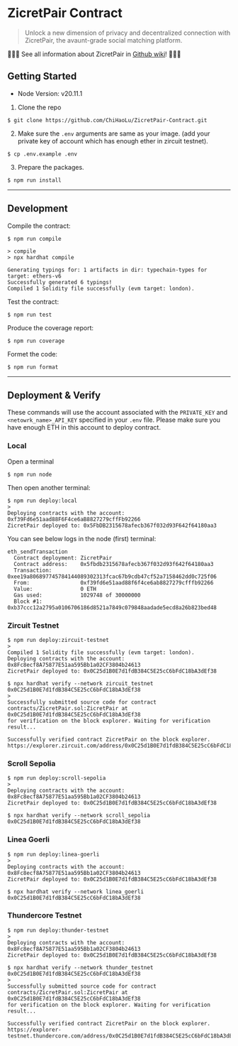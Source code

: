 # ZicretPair Contract

> Unlock a new dimension of privacy and decentralized connection with ZicretPair, the avaunt-grade social matching platform.

💖💖💖 See all information about ZicretPair in [Github wiki](https://github.com/ChiHaoLu/ZicretPair-App/wiki)! 💖💖💖 

## Getting Started

-   Node Version: v20.11.1

1. Clone the repo

```
$ git clone https://github.com/ChiHaoLu/ZicretPair-Contract.git
```

2. Make sure the `.env` arguments are same as your image. (add your private key of account which has enough ether in zircuit testnet).

```
$ cp .env.example .env
```

3. Prepare the packages.

```
$ npm run install
```

---

## Development

Compile the contract:

```shell
$ npm run compile

> compile
> npx hardhat compile

Generating typings for: 1 artifacts in dir: typechain-types for target: ethers-v6
Successfully generated 6 typings!
Compiled 1 Solidity file successfully (evm target: london).
```

Test the contract:

```shell
$ npm run test
```

Produce the coverage report:

```shell
$ npm run coverage
```

Formet the code:

```shell
$ npm run format
```

---

## Deployment & Verify

These commands will use the account associated with the `PRIVATE_KEY` and `<netowrk_name>_API_KEY` specified in your `.env` file. Please make sure you have enough ETH in this account to deploy contract.

### Local

Open a terminal

```shell
$ npm run node
```

Then open another terminal:

```shell
$ npm run deploy:local
>
Deploying contracts with the account: 0xf39Fd6e51aad88F6F4ce6aB8827279cffFb92266
ZicretPair deployed to: 0x5FbDB2315678afecb367f032d93F642f64180aa3
```

You can see below logs in the node (first) terminal:

```shell
eth_sendTransaction
  Contract deployment: ZicretPair
  Contract address:    0x5fbdb2315678afecb367f032d93f642f64180aa3
  Transaction:         0xee19a806897745784144089302313fcac67b9cdb47cf52a7158462dd0c725f06
  From:                0xf39fd6e51aad88f6f4ce6ab8827279cfffb92266
  Value:               0 ETH
  Gas used:            1029748 of 30000000
  Block #1:            0xb37ccc12a2795a0106706186d8521a7849c079848aadade5ecd8a26b823bed48
```

### Zircuit Testnet

```shell
$ npm run deploy:zircuit-testnet
>
Compiled 1 Solidity file successfully (evm target: london).
Deploying contracts with the account: 0x8Fc8ecf8A75877E51aa595Bb1a02CF3804b24613
ZicretPair deployed to: 0x0C25d1B0E7d1fdB384C5E25cC6bFdC18bA3dEf38
```

```shell
$ npx hardhat verify --network zircuit_testnet 0x0C25d1B0E7d1fdB384C5E25cC6bFdC18bA3dEf38
>
Successfully submitted source code for contract
contracts/ZicretPair.sol:ZicretPair at 0x0C25d1B0E7d1fdB384C5E25cC6bFdC18bA3dEf38
for verification on the block explorer. Waiting for verification result...

Successfully verified contract ZicretPair on the block explorer.
https://explorer.zircuit.com/address/0x0C25d1B0E7d1fdB384C5E25cC6bFdC18bA3dEf38#code
```

### Scroll Sepolia

```shell
$ npm run deploy:scroll-sepolia
>
Deploying contracts with the account: 0x8Fc8ecf8A75877E51aa595Bb1a02CF3804b24613
ZicretPair deployed to: 0x0C25d1B0E7d1fdB384C5E25cC6bFdC18bA3dEf38
```

```shell
$ npx hardhat verify --network scroll_sepolia 0x0C25d1B0E7d1fdB384C5E25cC6bFdC18bA3dEf38
```

### Linea Goerli

```shell
$ npm run deploy:linea-goerli
>
Deploying contracts with the account: 0x8Fc8ecf8A75877E51aa595Bb1a02CF3804b24613
ZicretPair deployed to: 0x0C25d1B0E7d1fdB384C5E25cC6bFdC18bA3dEf38
```

```shell
$ npx hardhat verify --network linea_goerli 0x0C25d1B0E7d1fdB384C5E25cC6bFdC18bA3dEf38
```

### Thundercore Testnet

```shell
$ npm run deploy:thunder-testnet
>
Deploying contracts with the account: 0x8Fc8ecf8A75877E51aa595Bb1a02CF3804b24613
ZicretPair deployed to: 0x0C25d1B0E7d1fdB384C5E25cC6bFdC18bA3dEf38
```
```shell
$ npx hardhat verify --network thunder_testnet 0x0C25d1B0E7d1fdB384C5E25cC6bFdC18bA3dEf38
>
Successfully submitted source code for contract
contracts/ZicretPair.sol:ZicretPair at 0x0C25d1B0E7d1fdB384C5E25cC6bFdC18bA3dEf38
for verification on the block explorer. Waiting for verification result...

Successfully verified contract ZicretPair on the block explorer.
https://explorer-testnet.thundercore.com/address/0x0C25d1B0E7d1fdB384C5E25cC6bFdC18bA3dEf38#code
```